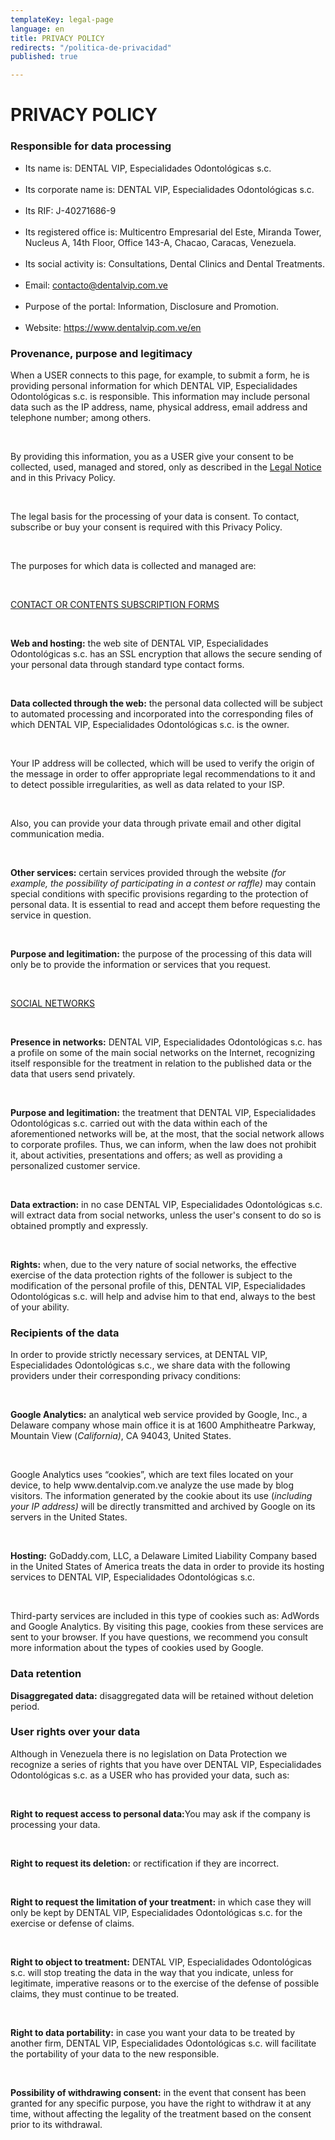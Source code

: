 ```yaml
---
templateKey: legal-page
language: en
title: PRIVACY POLICY
redirects: "/politica-de-privacidad"
published: true

---
```

<div class="dv-privacy-policy container-fluid dv-main-menu"> <h1 class="dv-page-titles text-left">PRIVACY POLICY</h1> <h3 class="dv-page-titles text-left">Responsible for data processing</h3> <ul> <li>Its name is: DENTAL VIP, Especialidades Odontológicas s.c.</li> <br /> <li> Its corporate name is: DENTAL VIP, Especialidades Odontológicas s.c. </li> <br /> <li>Its RIF: J-40271686-9</li> <br /> <li> Its registered office is: Multicentro Empresarial del Este, Miranda Tower, Nucleus A, 14th Floor, Office 143-A, Chacao, Caracas, Venezuela. </li> <br /> <li> Its social activity is: Consultations, Dental Clinics and Dental Treatments. </li> <br /> <li> Email: <a href="mailto:contacto@dentalvip.com.ve" class="dv-link-green" >contacto@dentalvip.com.ve</a > </li> <br /> <li>Purpose of the portal: Information, Disclosure and Promotion.</li> <br /> <li> Website: <a href="/en" class="dv-link-green">https://www.dentalvip.com.ve/en</a> </li> </ul> <h3 class="dv-page-titles text-left">Provenance, purpose and legitimacy</h3> <div class="paragraph-group"> <p> When a USER connects to this page, for example, to submit a form, he is providing personal information for which DENTAL VIP, Especialidades Odontológicas s.c. is responsible. This information may include personal data such as the IP address, name, physical address, email address and telephone number; among others. </p> <br /> <p> By providing this information, you as a USER give your consent to be collected, used, managed and stored, only as described in the <a href="/en/legal-notice/" class="dv-link-green">Legal Notice</a> and in this Privacy Policy. </p> <br /> <p> The legal basis for the processing of your data is consent. To contact, subscribe or buy your consent is required with this Privacy Policy. </p> <br /> <p>The purposes for which data is collected and managed are:</p> <br /> <p><u>CONTACT OR CONTENTS SUBSCRIPTION FORMS</u></p> <br /> <p> <b>Web and hosting:</b> the web site of DENTAL VIP, Especialidades Odontológicas s.c. has an SSL encryption that allows the secure sending of your personal data through standard type contact forms. </p> <br /> <p> <b>Data collected through the web:</b> the personal data collected will be subject to automated processing and incorporated into the corresponding files of which DENTAL VIP, Especialidades Odontológicas s.c. is the owner. </p> <br /> <p> Your IP address will be collected, which will be used to verify the origin of the message in order to offer appropriate legal recommendations to it and to detect possible irregularities, as well as data related to your ISP. </p> <br /> <p> Also, you can provide your data through private email and other digital communication media. </p> <br /> <p> <b>Other services:</b> certain services provided through the website <i >(for example, the possibility of participating in a contest or raffle)</i > may contain special conditions with specific provisions regarding to the protection of personal data. It is essential to read and accept them before requesting the service in question. </p> <br /> <p> <b>Purpose and legitimation:</b> the purpose of the processing of this data will only be to provide the information or services that you request. </p> <br /> <p><u>SOCIAL NETWORKS</u></p> <br /> <p> <b>Presence in networks:</b> DENTAL VIP, Especialidades Odontológicas s.c. has a profile on some of the main social networks on the Internet, recognizing itself responsible for the treatment in relation to the published data or the data that users send privately. </p> <br /> <p> <b>Purpose and legitimation:</b> the treatment that DENTAL VIP, Especialidades Odontológicas s.c. carried out with the data within each of the aforementioned networks will be, at the most, that the social network allows to corporate profiles. Thus, we can inform, when the law does not prohibit it, about activities, presentations and offers; as well as providing a personalized customer service. </p> <br /> <p> <b>Data extraction:</b> in no case DENTAL VIP, Especialidades Odontológicas s.c. will extract data from social networks, unless the user's consent to do so is obtained promptly and expressly. </p> <br /> <p> <b>Rights:</b> when, due to the very nature of social networks, the effective exercise of the data protection rights of the follower is subject to the modification of the personal profile of this, DENTAL VIP, Especialidades Odontológicas s.c. will help and advise him to that end, always to the best of your ability. </p> </div> <h3 class="dv-page-titles text-left">Recipients of the data</h3> <div class="paragraph-group"> <p> In order to provide strictly necessary services, at DENTAL VIP, Especialidades Odontológicas s.c., we share data with the following providers under their corresponding privacy conditions: </p> <br /> <p> <b>Google Analytics:</b> an analytical web service provided by Google, Inc., a Delaware company whose main office it is at 1600 Amphitheatre Parkway, Mountain View (<i>California)</i>, CA 94043, United States. </p> <br /> <p> Google Analytics uses “cookies”, which are text files located on your device, to help www.dentalvip.com.ve analyze the use made by blog visitors. The information generated by the cookie about its use (<i >including your IP address)</i > will be directly transmitted and archived by Google on its servers in the United States. </p> <br /> <p> <b>Hosting:</b> GoDaddy.com, LLC, a Delaware Limited Liability Company based in the United States of America treats the data in order to provide its hosting services to DENTAL VIP, Especialidades Odontológicas s.c. </p> <br /> <p> Third-party services are included in this type of cookies such as: AdWords and Google Analytics. By visiting this page, cookies from these services are sent to your browser. If you have questions, we recommend you consult more information about the types of cookies used by Google. </p> </div> <h3 class="dv-page-titles text-left">Data retention</h3> <div class="paragraph-group"> <p> <b>Disaggregated data:</b> disaggregated data will be retained without deletion period. </p> </div> <h3 class="dv-page-titles text-left">User rights over your data</h3> <div class="paragraph-group"> <p> Although in Venezuela there is no legislation on Data Protection we recognize a series of rights that you have over DENTAL VIP, Especialidades Odontológicas s.c. as a USER who has provided your data, such as: </p> <br /> <p> <b>Right to request access to personal data:</b>You may ask if the company is processing your data. </p> <br /> <p> <b>Right to request its deletion:</b> or rectification if they are incorrect. </p> <br /> <p> <b>Right to request the limitation of your treatment:</b> in which case they will only be kept by DENTAL VIP, Especialidades Odontológicas s.c. for the exercise or defense of claims. </p> <br /> <p> <b>Right to object to treatment:</b> DENTAL VIP, Especialidades Odontológicas s.c. will stop treating the data in the way that you indicate, unless for legitimate, imperative reasons or to the exercise of the defense of possible claims, they must continue to be treated. </p> <br /> <p> <b>Right to data portability:</b> in case you want your data to be treated by another firm, DENTAL VIP, Especialidades Odontológicas s.c. will facilitate the portability of your data to the new responsible. </p> <br /> <p> <b>Possibility of withdrawing consent:</b> in the event that consent has been granted for any specific purpose, you have the right to withdraw it at any time, without affecting the legality of the treatment based on the consent prior to its withdrawal. </p> </div> </div>